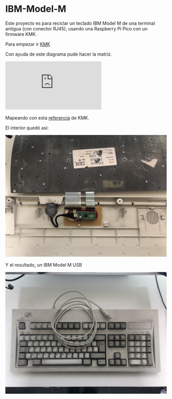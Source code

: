 # IBM-Model-M

Este proyecto es para reciclar un teclado IBM Model M de una terminal antigua (con conector RJ45), usando una Raspberry Pi Pico con un firmware KMK.

Para empezar ir [KMK](https://github.com/KMKfw/kmk_firmware/blob/master/docs/en/Getting_Started.md)

Con ayuda de este diagrama pude hacer la matriz.

![matriz](https://geekhack.org/index.php?action=dlattach;topic=59027.0;attach=66730;image)

Mapeando con esta [referencia](https://github.com/KMKfw/kmk_firmware/blob/master/docs/en/keycodes.md) de KMK.

El interior quedó así:

![interior](./img/IMG_1455.jpeg)

Y el resultado, un IBM Model M USB

![resultado](./img/IMG_1454.jpeg)
